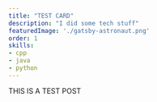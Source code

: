 ```yaml
---
title: "TEST CARD"
description: "I did some tech stuff"
featuredImage: './gatsby-astronaut.png'
order: 1
skills: 
- cpp
- java
- python
---
```


THIS IS A TEST POST